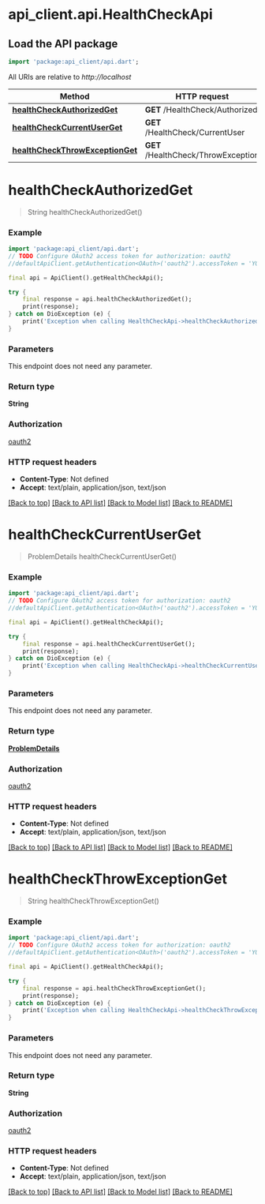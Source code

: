 # api_client.api.HealthCheckApi

## Load the API package
```dart
import 'package:api_client/api.dart';
```

All URIs are relative to *http://localhost*

Method | HTTP request | Description
------------- | ------------- | -------------
[**healthCheckAuthorizedGet**](HealthCheckApi.md#healthcheckauthorizedget) | **GET** /HealthCheck/Authorized | 
[**healthCheckCurrentUserGet**](HealthCheckApi.md#healthcheckcurrentuserget) | **GET** /HealthCheck/CurrentUser | 
[**healthCheckThrowExceptionGet**](HealthCheckApi.md#healthcheckthrowexceptionget) | **GET** /HealthCheck/ThrowException | 


# **healthCheckAuthorizedGet**
> String healthCheckAuthorizedGet()



### Example
```dart
import 'package:api_client/api.dart';
// TODO Configure OAuth2 access token for authorization: oauth2
//defaultApiClient.getAuthentication<OAuth>('oauth2').accessToken = 'YOUR_ACCESS_TOKEN';

final api = ApiClient().getHealthCheckApi();

try {
    final response = api.healthCheckAuthorizedGet();
    print(response);
} catch on DioException (e) {
    print('Exception when calling HealthCheckApi->healthCheckAuthorizedGet: $e\n');
}
```

### Parameters
This endpoint does not need any parameter.

### Return type

**String**

### Authorization

[oauth2](../README.md#oauth2)

### HTTP request headers

 - **Content-Type**: Not defined
 - **Accept**: text/plain, application/json, text/json

[[Back to top]](#) [[Back to API list]](../README.md#documentation-for-api-endpoints) [[Back to Model list]](../README.md#documentation-for-models) [[Back to README]](../README.md)

# **healthCheckCurrentUserGet**
> ProblemDetails healthCheckCurrentUserGet()



### Example
```dart
import 'package:api_client/api.dart';
// TODO Configure OAuth2 access token for authorization: oauth2
//defaultApiClient.getAuthentication<OAuth>('oauth2').accessToken = 'YOUR_ACCESS_TOKEN';

final api = ApiClient().getHealthCheckApi();

try {
    final response = api.healthCheckCurrentUserGet();
    print(response);
} catch on DioException (e) {
    print('Exception when calling HealthCheckApi->healthCheckCurrentUserGet: $e\n');
}
```

### Parameters
This endpoint does not need any parameter.

### Return type

[**ProblemDetails**](ProblemDetails.md)

### Authorization

[oauth2](../README.md#oauth2)

### HTTP request headers

 - **Content-Type**: Not defined
 - **Accept**: text/plain, application/json, text/json

[[Back to top]](#) [[Back to API list]](../README.md#documentation-for-api-endpoints) [[Back to Model list]](../README.md#documentation-for-models) [[Back to README]](../README.md)

# **healthCheckThrowExceptionGet**
> String healthCheckThrowExceptionGet()



### Example
```dart
import 'package:api_client/api.dart';
// TODO Configure OAuth2 access token for authorization: oauth2
//defaultApiClient.getAuthentication<OAuth>('oauth2').accessToken = 'YOUR_ACCESS_TOKEN';

final api = ApiClient().getHealthCheckApi();

try {
    final response = api.healthCheckThrowExceptionGet();
    print(response);
} catch on DioException (e) {
    print('Exception when calling HealthCheckApi->healthCheckThrowExceptionGet: $e\n');
}
```

### Parameters
This endpoint does not need any parameter.

### Return type

**String**

### Authorization

[oauth2](../README.md#oauth2)

### HTTP request headers

 - **Content-Type**: Not defined
 - **Accept**: text/plain, application/json, text/json

[[Back to top]](#) [[Back to API list]](../README.md#documentation-for-api-endpoints) [[Back to Model list]](../README.md#documentation-for-models) [[Back to README]](../README.md)

